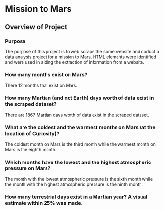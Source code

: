 # Mission to Mars

## Overview of Project

### Purpose
The purpose of this project is to web scrape the some website and coduct a data analysis project for a mission to Mars. HTML elements were identified and were used in aiding the extraction of information from a website.


### How many months exist on Mars?
There 12 months that exist on Mars.

### How many Martian (and not Earth) days worth of data exist in the scraped dataset?
There are 1867 Martian days worth of data exist in the scraped dataset.

### What are the coldest and the warmest months on Mars (at the location of Curiosity)? 
The coldest month on Mars is the third month while the warmest month on Mars is the eighth month.

### Which months have the lowest and the highest atmospheric pressure on Mars? 
The month with the lowest atmospheric pressure is the sixth month while the month with the highest atmospheric pressure is the ninth month.

### How many terrestrial days exist in a Martian year? A visual estimate within 25% was made. 
